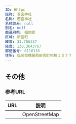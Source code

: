 ```yaml
---
ID: Hh3pc
総称: 若宮神社
名称: 若宮神社
名称読み: null
別名: null
都道府県: 福岡県
区域: 新宮町
緯度: 33.756337
経度: 130.3643767
郵便番号: 8110118
住所: 福岡県糟屋郡新宮町相島１３７７
---
```


## その他

### 参考URL

| URL | 説明          |
| --- | ------------- |
|     | OpenStreetMap |
